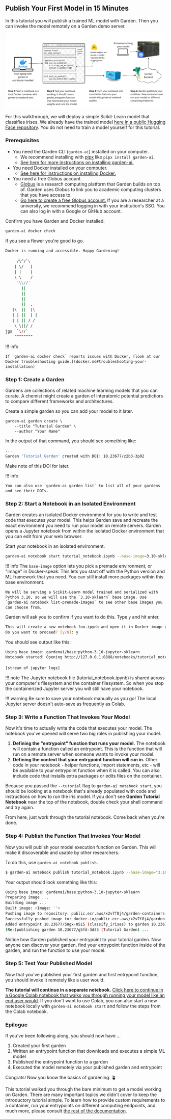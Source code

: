 
## Publish Your First Model in 15 Minutes

In this tutorial you will publish a trained ML model with Garden. Then you can invoke the model remotely on a Garden demo server.

![Box and arrow diagram showing the steps to publish a Garden entrypoint.](./images/Clean-Garden-Diagram.jpg)

For this walkthrough, we will deploy a simple Scikit-Learn model that classifies irises. We already have the trained model [here in a public Hugging Face repository](https://huggingface.co/Garden-AI/sklearn-seedling/tree/main). You do not need to train a model yourself for this tutorial.

### Prerequisites

- You need the Garden CLI (`garden-ai`) installed on your computer.
    - We recommend installing with [pipx](https://github.com/pypa/pipx?tab=readme-ov-file#pipx--install-and-run-python-applications-in-isolated-environments) like `pipx install garden-ai`.
    - [See here for more instructions on installing garden-ai.](installation.md)
- You need Docker installed on your computer.
    - [See here for instructions on installing Docker.](docker.md)
- You need a free Globus account.
    - [Globus](https://www.globus.org/what-we-do) is a research computing platform that Garden builds on top of. Garden uses Globus to link you to academic computing clusters that you have access to.
    - [Go here to create a free Globus account.](https://app.globus.org/) If you are a researcher at a university, we recommend logging in with your institution's SSO. You can also log in with a Google or GitHub account.

Confirm you have Garden and Docker installed.

```bash
garden-ai docker check
```

If you see a flower you're good to go.

```bash
Docker is running and accessible. Happy Gardening!

     /\^/`\
    | \/   |
    | |    |
    \ \    /
     '\\//'
       ||
       ||
       ||
       ||  ,
   |\  ||  |\
   | | ||  | |
   | | || / /
    \ \||/ /
jgs  `\//`
    ^^^^^^^^
```

!!! info

    If `garden-ai docker check` reports issues with Docker, [look at our Docker troubleshooting guide.](docker.md#troubleshooting-your-installation)

### Step 1: Create a Garden

Gardens are collections of related machine learning models that you can curate. A chemist might create a garden of interatomic potential predictiors to compare different frameworks and architectures.

Create a simple garden so you can add your model to it later.

```
garden-ai garden create \
    --title "Tutorial Garden" \
	--author "Your Name"
```

In the output of that command, you should see something like:
```bash
...
Garden 'Tutorial Garden' created with DOI: 10.23677/z2b3-3p02
```

Make note of this DOI for later.

!!! info

    You can also use `garden-ai garden list` to list all of your gardens and see their DOIs.


### Step 2: Start a Notebook in an Isolated Environment

Garden creates an isolated Docker environment for you to write and test code that executes your model. This helps Garden save and recreate the exact environment you need to run your model on remote servers. Garden opens a Jupyter notebook from within the isolated Docker environment that you can edit from your web browser.

Start your notebook in an isolated environment.

```bash
garden-ai notebook start tutorial_notebook.ipynb --base-image=3.10-sklearn --tutorial
```

!!! info
    The `base-image` option lets you pick a premade environment, or "image" in Docker-speak. This lets you start off with the Python version and ML framework that you need. You can still install more packages within this base environment.

    We will be serving a Scikit-Learn model trained and serialized with Python 3.10, so we will use the `3.10-sklearn` base image. Use `garden-ai notebook list-premade-images` to see other base images you can choose from.

Garden will ask you to confirm if you want to do this. Type `y` and hit enter.

```bash
This will create a new notebook foo.ipynb and open it in Docker image gardenai/base:python-3.10-jupyter-sklearn.
Do you want to proceed? [y/N]: y
```

You should see output like this:

```bash
Using base image: gardenai/base:python-3.10-jupyter-sklearn
Notebook started! Opening http://127.0.0.1:8888/notebooks/tutorial_notebook.ipynb in your default browser (you may need to refresh the page)

[stream of jupyter logs]
```

!!! note
    The Jupyter notebook file (tutorial_notebook.ipynb) is shared across your computer's filesystem and the container filesystem. So when you stop the containerized Jupyter server you will still have your notebook.

!!! warning
    Be sure to save your notebook manually as you go! The local Jupyter server doesn't auto-save as frequently as Colab.

### Step 3: Write a Function That Invokes Your Model

Now it's time to actually write the code that executes your model. The notebook you've opened will serve two big roles in publishing your model.

1. **Defining the "entrypoint" function that runs your model.** The notebook will contain a function called an entrypoint. This is the function that will run on a remote server when someone wants to invoke your model.
2. **Defining the context that your entrypoint function will run in.** Other code in your notebook - helper functions, import statements, etc - will be available to your entrypoint function when it is called. You can also include code that installs extra packages or edits files on the container.

Because you passed the `--tutorial` flag to `garden-ai notebook start`, you should be looking at a notebook that's already populated with code and instructions on how to run the iris model. If you don't see **Garden Tutorial Notebook** near the top of the notebook, double check your shell command and try again.

From here, just work through the tutorial notebook. Come back when you're done.

### Step 4: Publish the Function That Invokes Your Model

Now you will publish your model execution function on Garden. This will make it discoverable and usable by other researchers.

To do this, use `garden-ai notebook publish`.

```bash
$ garden-ai notebook publish tutorial_notebook.ipynb --base-image="3.10-sklearn"
```

Your output should look something like this:
```bash
Using base image: gardenai/base:python-3.10-jupyter-sklearn
Preparing image ...
Building image ...
Built image: <Image: ''>
Pushing image to repository: public.ecr.aws/x2v7f8j4/garden-containers-dev
Successfully pushed image to: docker.io/public.ecr.aws/x2v7f8j4/garden-containers-dev:tutorial-20240129-101040
Added entrypoint 10.23677/58gx-0515 (classify_irises) to garden 10.23677/g5fd-3d33 (Tutorial Garden)!
(Re-)publishing garden 10.23677/g5fd-3d33 (Tutorial Garden) ...
```

Notice how Garden published your entrypoint to your tutorial garden. Now anyone can discover your garden, find your entrypoint function inside of the garden, and run the function to use your model.

### Step 5: Test Your Published Model

Now that you've published your first garden and first entrypoint function, you should invoke it remotely like a user would.

**The tutorial will continue in a separate notebook.** [Click here to continue in a Google Colab notebook that walks you through running your model like an end user would](https://colab.research.google.com/drive/1VM_SjYFnY1pxxac9ILQuqBT0fl3JADu0?usp=sharing). If you don't want to use Colab, you can also start a new notebook locally with `garden-ai notebook start` and follow the steps from the Colab notebook.

### Epilogue

If you've been following along, you should now have ...

1. Created your first garden
2. Written an entrypoint function that downloads and executes a simple ML model
3. Published the entrypoint function to a garden
4. Executed the model remotely via your published garden and entrypoint

Congrats! Now you know the basics of gardening. 🪴

This tutorial walked you through the bare minimum to get a model working on Garden. There are many important topics we didn't cover to keep the introductory tutorial simple. To learn how to provide custom requirements to a container, run your entrypoints on different computing endpoints, and much more, please consult [the rest of the documentation](https://garden-ai.readthedocs.io/en/latest/).
